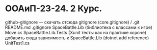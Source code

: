 # ООАиП-23-24. 2 Курс.
github-gitignore -- скачать отсюда gitignore (core.gitignore)
/
  .git
  README.md
  .gitignore
  SpaceBattle.Lib (библиотека с классами к игре)
    Move.cs
  SpaceBattle.Lib.Tests (Xunit тесты как на практике короче) добавить сюда зависимость к SpaceBattle.Lib (dotnet add reference)
    UnitTest1.cs
  
